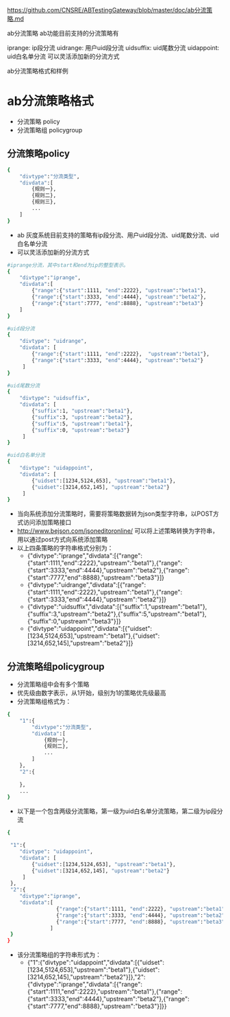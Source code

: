 https://github.com/CNSRE/ABTestingGateway/blob/master/doc/ab分流策略.md

ab分流策略
ab功能目前支持的分流策略有

iprange: ip段分流
uidrange: 用户uid段分流
uidsuffix: uid尾数分流
uidappoint: uid白名单分流
可以灵活添加新的分流方式

ab分流策略格式和样例

ab分流策略格式
======================

* 分流策略 policy
* 分流策略组 policygroup

分流策略policy
--------------------------

```bash
{
    "divtype":"分流类型",
    "divdata":[
        {规则一},
        {规则二},
        {规则三},
        ...
    ]
}
```

* ab 灰度系统目前支持的策略有ip段分流、用户uid段分流、uid尾数分流、uid白名单分流    
* 可以灵活添加新的分流方式

```bash
#iprange分流，其中start和end为ip的整型表示。
{
	"divtype":"iprange",
	"divdata":[
		{"range":{"start":1111, "end":2222}, "upstream":"beta1"},
		{"range":{"start":3333, "end":4444}, "upstream":"beta2"},
		{"range":{"start":7777, "end":8888}, "upstream":"beta3"}
	]
}
```

```bash
#uid段分流
{
	"divtype": "uidrange",
	"divdata": [
		{"range":{"start":1111, "end":2222},  "upstream":"beta1"},
		{"range":{"start":3333, "end":4444}, "upstream":"beta2"}
   	 ]    
}
```

```bash
#uid尾数分流
{
	"divtype": "uidsuffix",
	"divdata": [
		{"suffix":1, "upstream":"beta1"},
		{"suffix":3, "upstream":"beta2"},
		{"suffix":5, "upstream":"beta1"},
		{"suffix":0, "upstream":"beta3"}
   	 ]    
}
```

```bash
#uid白名单分流	
{
	"divtype": "uidappoint",
	"divdata": [
		{"uidset":[1234,5124,653], "upstream":"beta1"},
		{"uidset":[3214,652,145], "upstream":"beta2"}
   	 ]    
}
```
* 当向系统添加分流策略时，需要将策略数据转为json类型字符串，以POST方式访问添加策略接口
* http://www.bejson.com/jsoneditoronline/  可以将上述策略转换为字符串，用以通过post方式向系统添加策略
* 以上四条策略的字符串格式分别为：
    * {"divtype":"iprange","divdata":[{"range":{"start":1111,"end":2222},"upstream":"beta1"},{"range":{"start":3333,"end":4444},"upstream":"beta2"},{"range":{"start":7777,"end":8888},"upstream":"beta3"}]}
    * {"divtype":"uidrange","divdata":[{"range":{"start":1111,"end":2222},"upstream":"beta1"},{"range":{"start":3333,"end":4444},"upstream":"beta2"}]}
    * {"divtype":"uidsuffix","divdata":[{"suffix":1,"upstream":"beta1"},{"suffix":3,"upstream":"beta2"},{"suffix":5,"upstream":"beta1"},{"suffix":0,"upstream":"beta3"}]}
    * {"divtype":"uidappoint","divdata":[{"uidset":[1234,5124,653],"upstream":"beta1"},{"uidset":[3214,652,145],"upstream":"beta2"}]}


分流策略组policygroup
--------------------------

* 分流策略组中会有多个策略
* 优先级由数字表示，从1开始，级别为1的策略优先级最高
* 分流策略组格式为：

```bash
{
    "1":{
        "divtype":"分流类型",
        "divdata":[
            {规则一},
            {规则二},
            ...
        ]
    },
    "2":{
    
    },
    ...
}
```
* 以下是一个包含两级分流策略，第一级为uid白名单分流策略，第二级为ip段分流

```bash
{

 "1":{
	"divtype": "uidappoint",
	"divdata": [
		{"uidset":[1234,5124,653], "upstream":"beta1"},
		{"uidset":[3214,652,145], "upstream":"beta2"}
   	 ]    
 },
 "2":{
    "divtype":"iprange",
    "divdata":[
                {"range":{"start":1111, "end":2222}, "upstream":"beta1"},
                {"range":{"start":3333, "end":4444}, "upstream":"beta2"},
                {"range":{"start":7777, "end":8888}, "upstream":"beta3"}
              ]
 }
}
```
* 该分流策略组的字符串形式为：
    * {"1":{"divtype":"uidappoint","divdata":[{"uidset":[1234,5124,653],"upstream":"beta1"},{"uidset":[3214,652,145],"upstream":"beta2"}]},"2":{"divtype":"iprange","divdata":[{"range":{"start":1111,"end":2222},"upstream":"beta1"},{"range":{"start":3333,"end":4444},"upstream":"beta2"},{"range":{"start":7777,"end":8888},"upstream":"beta3"}]}}


